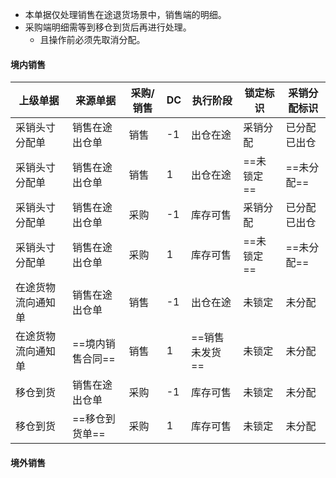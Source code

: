 
- 本单据仅处理销售在途退货场景中，销售端的明细。
- 采购端明细需等到移仓到货后再进行处理。
	- 且操作前必须先取消分配。

#### 境内销售

| 上级单据      | 来源单据       | 采购/销售 | DC  | 执行阶段      | 锁定标识    | 采销分配标识  |
| --------- | ---------- | ----- | --- | --------- | ------- | ------- |
| 采销头寸分配单   | 销售在途出仓单    | 销售    | -1  | 出仓在途      | 采销分配    | 已分配已出仓  |
| 采销头寸分配单   | 销售在途出仓单    | 销售    | 1   | 出仓在途      | ==未锁定== | ==未分配== |
| 采销头寸分配单   | 销售在途出仓单    | 采购    | -1  | 库存可售      | 采销分配    | 已分配已出仓  |
| 采销头寸分配单   | 销售在途出仓单    | 采购    | 1   | 库存可售      | ==未锁定== | ==未分配== |
| 在途货物流向通知单 | 销售在途出仓单    | 销售    | -1  | 出仓在途      | 未锁定     | 未分配     |
| 在途货物流向通知单 | ==境内销售合同== | 销售    | 1   | ==销售未发货== | 未锁定     | 未分配     |
| 移仓到货      | 销售在途出仓单    | 采购    | -1  | 库存可售      | 未锁定     | 未分配     |
| 移仓到货      | ==移仓到货单==  | 采购    | 1   | 库存可售      | 未锁定     | 未分配     |

#### 境外销售